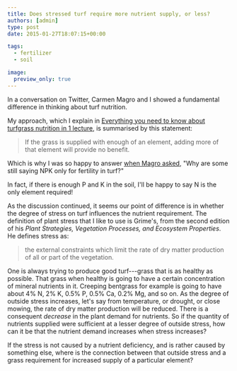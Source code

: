 ```yaml
---
title: Does stressed turf require more nutrient supply, or less?
authors: [admin] 
type: post
date: 2015-01-27T18:07:15+00:00

tags:
  - fertilizer
  - soil

image:
  preview_only: true
---
```


In a conversation on Twitter, Carmen Magro and I showed a fundamental difference in thinking about turf nutrition.

My approach, which I explain in [Everything you need to know about turfgrass nutrition in 1 lecture](https://www.slideshare.net/asianturfgrass/everything-you-need-to-know-about-turfgrass-nutrition-in-1-lecture), is summarised by this statement:

> If the grass is supplied with enough of an element, adding more of that element will provide no benefit.

Which is why I was so happy to answer [when Magro asked](https://twitter.com/POGOTurfPro/status/558057221867991040), "Why are some still saying NPK only for fertility in turf?" 

In fact, if there is enough P and K in the soil, I'll be happy to say N is the only element required!

As the discussion continued, it seems our point of difference is in whether the degree of stress on turf influences the nutrient requirement. The definition of plant stress that I like to use is Grime's, from the second edition of his *Plant Strategies, Vegetation Processes, and Ecosystem Properties*. He defines stress as:

> the external constraints which limit the rate of dry matter production of all or part of the vegetation.

One is always trying to produce good turf---grass that is as healthy as possible. That grass when healthy is going to have a certain concentration of mineral nutrients in it. Creeping bentgrass for example is going to have about 4% N, 2% K, 0.5% P, 0.5% Ca, 0.2% Mg, and so on. As the degree of outside stress increases, let's say from temperature, or drought, or close mowing, the rate of dry matter production will be reduced. There is a consequent *decrease* in the plant demand for nutrients. So if the quantity of nutrients supplied were sufficient at a lesser degree of outside stress, how can it be that the nutrient demand increases when stress increases?

If the stress is not caused by a nutrient deficiency, and is rather caused by something else, where is the connection between that outside stress and a grass requirement for increased supply of a particular element?
